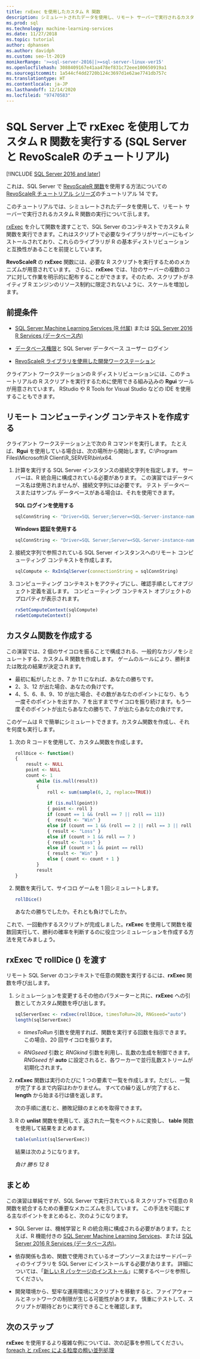 ```yaml
---
title: rxExec を使用したカスタム R 関数
description: シミュレートされたデータを使用し、リモート サーバーで実行されるカスタム R 関数の実行について示します。
ms.prod: sql
ms.technology: machine-learning-services
ms.date: 11/27/2018
ms.topic: tutorial
author: dphansen
ms.author: davidph
ms.custom: seo-lt-2019
monikerRange: '>=sql-server-2016||>=sql-server-linux-ver15'
ms.openlocfilehash: 3088409167e41aa478ef831c72eee100650919a1
ms.sourcegitcommit: 1a544cf4dd2720b124c3697d1e62ae7741db757c
ms.translationtype: HT
ms.contentlocale: ja-JP
ms.lasthandoff: 12/14/2020
ms.locfileid: "97470583"
---
```

# <a name="run-custom-r-functions-on-sql-server-using-rxexec-sql-server-and-revoscaler-tutorial"></a>SQL Server 上で rxExec を使用してカスタム R 関数を実行する (SQL Server と RevoScaleR のチュートリアル)
[!INCLUDE [SQL Server 2016 and later](../../includes/applies-to-version/sqlserver2016.md)]

これは、SQL Server で [RevoScaleR 関数](/machine-learning-server/r-reference/revoscaler/revoscaler)を使用する方法についての [RevoScaleR チュートリアル シリーズ](deepdive-data-science-deep-dive-using-the-revoscaler-packages.md)のチュートリアル 14 です。

このチュートリアルでは、シミュレートされたデータを使用して、リモート サーバーで実行されるカスタム R 関数の実行について示します。

[rxExec](/machine-learning-server/r-reference/revoscaler/rxexec) を介して関数を渡すことで、SQL Server のコンテキストでカスタム R 関数を実行できます。これはスクリプトで必要なライブラリがサーバーにもインストールされており、これらのライブラリが R の基本ディストリビューションと互換性があることを前提としています。 

**RevoScaleR** の **rxExec** 関数には、必要な R スクリプトを実行するためのメカニズムが用意されています。 さらに、**rxExec** では、1台のサーバーの複数のコアに対して作業を明示的に配布することができます。そのため、スクリプトがネイティブ R エンジンのリソース制約に限定されないように、スケールを増加します。

## <a name="prerequisites"></a>前提条件

+ [SQL Server Machine Learning Services (R 付属)](../install/sql-machine-learning-services-windows-install.md) または [SQL Server 2016 R Services (データベース内)](../install/sql-r-services-windows-install.md)
  
+ [データベース権限](../security/user-permission.md)と SQL Server データベース ユーザー ログイン

+ [RevoScaleR ライブラリを使用した開発ワークステーション](../r/set-up-a-data-science-client.md)

クライアント ワークステーションの R ディストリビューションには、このチュートリアルの R スクリプトを実行するために使用できる組み込みの **Rgui** ツールが用意されています。 RStudio や R Tools for Visual Studio などの IDE を使用することもできます。

## <a name="create-the-remote-compute-context"></a>リモート コンピューティング コンテキストを作成する

クライアント ワークステーション上で次の R コマンドを実行します。 たとえば、**Rgui** を使用している場合は、次の場所から開始します。C:\Program Files\Microsoft\R Client\R_SERVER\bin\x64\.

1. 計算を実行する SQL Server インスタンスの接続文字列を指定します。 サーバーは、R 統合用に構成されている必要があります。 この演習ではデータベース名は使用されませんが、接続文字列には必要です。 テスト データベースまたはサンプル データベースがある場合は、それを使用できます。

    **SQL ログインを使用する**

    ```R
    sqlConnString <- "Driver=SQL Server;Server=<SQL-Server-instance-name>; Database=<database-name>;Uid=<SQL-user-name>;Pwd=<password>"
    ```

    **Windows 認証を使用する**

    ```R
    sqlConnString <- "Driver=SQL Server;Server=<SQL-Server-instance-name>;Database=<database-name>;Trusted_Connection=True"
    ```

2. 接続文字列で参照されている SQL Server インスタンスへのリモート コンピューティング コンテキストを作成します。

    ```R
    sqlCompute <- RxInSqlServer(connectionString = sqlConnString)
    ```

3. コンピューティング コンテキストをアクティブにし、確認手順としてオブジェクト定義を返します。 コンピューティング コンテキスト オブジェクトのプロパティが表示されます。

    ```R
    rxSetComputeContext(sqlCompute)
    rxGetComputeContext()
    ```

## <a name="create-the-custom-function"></a>カスタム関数を作成する

この演習では、2 個のサイコロを振ることで構成される、一般的なカジノをシミュレートする、カスタム R 関数を作成します。 ゲームのルールにより、勝利または敗北の結果が決定されます。

+ 最初に転がしたとき、7 か 11 になれば、あなたの勝ちです。
+ 2、3、12 が出た場合、あなたの負けです。
+ 4、5、6、8、9、10 が出た場合、その数があなたのポイントになり、もう一度そのポイントを出すか、7 を出すまでサイコロを振り続けます。もう一度そのポイントが出たらあなたの勝ちで、7 が出たらあなたの負けです。

このゲームは R で簡単にシミュレートできます。カスタム関数を作成し、それを何度も実行します。

1.  次の R コードを使用して、カスタム関数を作成します。
  
    ```R
    rollDice <- function()
    {
        result <- NULL
        point <- NULL
        count <- 1
            while (is.null(result))
            {
                roll <- sum(sample(6, 2, replace=TRUE))
  
                if (is.null(point))
                { point <- roll }
                if (count == 1 && (roll == 7 || roll == 11))
                {  result <- "Win" }
                else if (count == 1 && (roll == 2 || roll == 3 || roll == 12))
                { result <- "Loss" }
                else if (count > 1 && roll == 7 )
                { result <- "Loss" }
                else if (count > 1 && point == roll)
                { result <- "Win" }
                else { count <- count + 1 }
            }
            result
    }
    ```
  
2.  関数を実行して、サイコロ ゲームを 1 回シミュレートします。
  
    ```R
    rollDice()
    ```
  
    あなたの勝ちでしたか。それとも負けでしたか。
  
これで、一回動作するスクリプトが完成しました。**rxExec** を使用して関数を複数回実行して、勝利の確率を判断するのに役立つシミュレーションを作成する方法を見てみましょう。

## <a name="pass-rolldice-in-rxexec"></a>rxExec で rollDice () を渡す

リモート SQL Server のコンテキストで任意の関数を実行するには、**rxExec** 関数を呼び出します。

1. シミュレーションを変更するその他のパラメーターと共に、**rxExec** への引数としてカスタム関数を呼び出します。
  
    ```R
    sqlServerExec <- rxExec(rollDice, timesToRun=20, RNGseed="auto")
    length(sqlServerExec)
    ```
  
    + *timesToRun* 引数を使用すれば、関数を実行する回数を指示できます。  この場合、20 回サイコロを振ります。
  
    + *RNGseed* 引数と *RNGkind* 引数を利用し、乱数の生成を制御できます。 *RNGseed* が **auto** に設定されると、各ワーカーで並行乱数ストリームが初期化されます。
  
2. **rxExec** 関数は実行のたびに 1 つの要素で一覧を作成します。ただし、一覧が完了するまで内容はわかりません。 すべての繰り返しが完了すると、**length** から始まる行は値を返します。
  
    次の手順に進むと、勝敗記録のまとめを取得できます。
  
3. R の **unlist** 関数を使用して、返された一覧をベクトルに変換し、 **table** 関数を使用して結果をまとめます。
  
    ```R
    table(unlist(sqlServerExec))
    ```
  
    結果は次のようになります。
  
     *負け  勝ち* *12  8*

## <a name="conclusion"></a>まとめ

この演習は単純ですが、SQL Server で実行されている R スクリプトで任意の R 関数を統合するための重要なメカニズムを示しています。 この手法を可能にする主なポイントをまとめると、次のようになります。

+ SQL Server は、機械学習と R の統合用に構成される必要があります。たとえば、R 機能付きの [SQL Server Machine Learning Services](../install/sql-machine-learning-services-windows-install.md)、または [SQL Server 2016 R Services (データベース内)](../install/sql-r-services-windows-install.md)。

+ 依存関係も含め、関数で使用されているオープンソースまたはサードパーティのライブラリを SQL Server にインストールする必要があります。 詳細については、「[新しい R パッケージのインストール](../package-management/install-additional-r-packages-on-sql-server.md)」に関するページを参照してください。

+ 開発環境から、堅牢な運用環境にスクリプトを移動すると、ファイアウォールとネットワークの制限が生じる可能性があります。 慎重にテストして、スクリプトが期待どおりに実行できることを確認します。

## <a name="next-steps"></a>次のステップ

**rxExec** を使用するより複雑な例については、次の記事を参照してください。[foreach と rxExec による粒度の粗い並列処理](https://blog.revolutionanalytics.com/2015/04/coarse-grain-parallelism-with-foreach-and-rxexec.html)